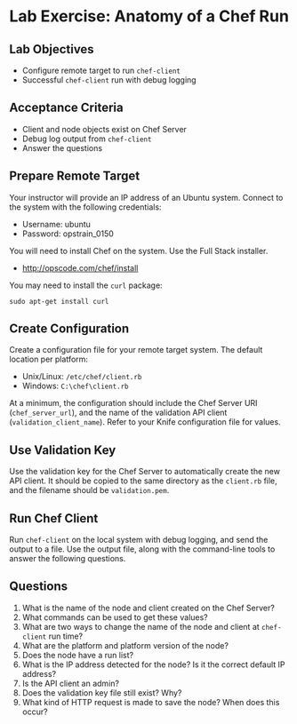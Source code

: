 # Lab Exercise: Anatomy of a Chef Run

## Lab Objectives

* Configure remote target to run `chef-client`
* Successful `chef-client` run with debug logging

## Acceptance Criteria

* Client and node objects exist on Chef Server
* Debug log output from `chef-client`
* Answer the questions

## Prepare Remote Target

Your instructor will provide an IP address of an Ubuntu
system. Connect to the system with the following credentials:

* Username: ubuntu
* Password: opstrain_0150

You will need to install Chef on the system. Use the Full Stack
installer.

* http://opscode.com/chef/install

You may need to install the `curl` package:

    sudo apt-get install curl

## Create Configuration

Create a configuration file for your remote target system. The default
location per platform:

* Unix/Linux: `/etc/chef/client.rb`
* Windows: `C:\chef\client.rb`

At a minimum, the configuration should include the Chef Server URI
(`chef_server_url`), and the name of the validation API client
(`validation_client_name`). Refer to your Knife configuration file for
values.

## Use Validation Key

Use the validation key for the Chef Server to automatically create the
new API client. It should be copied to the same directory as the
`client.rb` file, and the filename should be `validation.pem`.

## Run Chef Client

Run `chef-client` on the local system with debug logging, and send the
output to a file. Use the output file, along with the command-line
tools to answer the following questions.

## Questions

1. What is the name of the node and client created on the Chef Server?
1. What commands can be used to get these values?
1. What are two ways to change the name of the node and client at `chef-client` run time?
1. What are the platform and platform version of the node?
1. Does the node have a run list?
1. What is the IP address detected for the node? Is it the correct default IP address?
1. Is the API client an admin?
1. Does the validation key file still exist? Why?
1. What kind of HTTP request is made to save the node? When does this occur?
